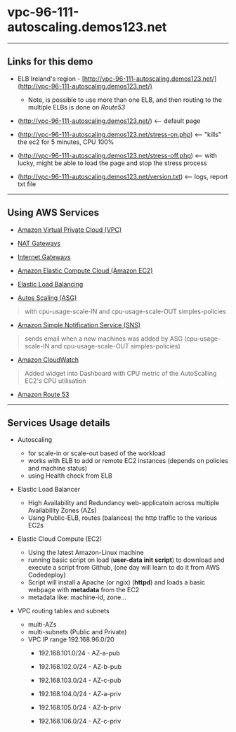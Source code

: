 # vpc-96-111-autoscaling.demos123.net

---

## Links for this demo

* ELB Ireland's region - [http://vpc-96-111-autoscaling.demos123.net/](http://vpc-96-111-autoscaling.demos123.net/)
  - Note, is possible to use more than one ELB, and then routing to the multiple ELBs is done on *Route53*

* (http://vpc-96-111-autoscaling.demos123.net/) <-- default page
* (http://vpc-96-111-autoscaling.demos123.net/stress-on.php)  <-- "kills" the ec2 for 5 minutes, CPU 100% 
* (http://vpc-96-111-autoscaling.demos123.net/stress-off.php) <-- with lucky, might be able to load the page and stop the stress process
* (http://vpc-96-111-autoscaling.demos123.net/version.txt) <-- logs, report txt file

---

## Using AWS Services

* [Amazon Virtual Private Cloud (VPC)](https://aws.amazon.com/vpc/)

* [NAT Gateways](https://docs.aws.amazon.com/AmazonVPC/latest/UserGuide/vpc-nat-gateway.html)

* [Internet Gateways](https://http://docs.aws.amazon.com/AmazonVPC/latest/UserGuide/VPC_Internet_Gateway.html)

* [Amazon Elastic Compute Cloud (Amazon EC2)](https://aws.amazon.com/ec2/)

* [Elastic Load Balancing](https://aws.amazon.com/elasticloadbalancing/)

* [Autos Scaling (ASG)](https://aws.amazon.com/autoscaling/)
> with cpu-usage-scale-IN and cpu-usage-scale-OUT simples-policies

* [Amazon Simple Notification Service (SNS)](https://aws.amazon.com/sns/)
> sends email when a new machines was added by ASG (cpu-usage-scale-IN and cpu-usage-scale-OUT simples-policies)

* [Amazon CloudWatch](https://aws.amazon.com/cloudwatch/)
> Added widget into Dashboard with CPU metric of the AutoScalling EC2's CPU utilisation

* [Amazon Route 53](https://aws.amazon.com/route53/)

---

##  Services Usage details

* Autoscaling
  - for scale-in or scale-out based of the workload
  - works with ELB to add or remote EC2 instances (depends on policies and machine status)
  - using Health check from ELB
  
 * Elastic Load Balancer
   - High Availability and Redundancy web-applicatoin across multiple Availability Zones (AZs)
   - Using Public-ELB, routes (balances) the http traffic to the various EC2s
  
* Elastic Cloud Compute (EC2)
  - Using the latest Amazon-Linux machine
  - running basic script on load (**user-data init script**) to download and execute a script from Github,
  (one day will learn to do it from AWS Codedeploy)
  - Script will install a Apache (or ngix) (**httpd**) and loads a basic webpage with **metadata** from the EC2
  - metadata like: machine-id, zone...
    
* VPC routing tables and subnets
  - multi-AZs 
  - multi-subnets (Public and Private)
  - VPC IP range 192.168.96.0/20
    - 192.168.101.0/24 - AZ-a-pub
    - 192.168.102.0/24 - AZ-b-pub
    - 192.168.103.0/24 - AZ-c-pub
    
    - 192.168.104.0/24 - AZ-a-priv
    - 192.168.105.0/24 - AZ-b-priv
    - 192.168.106.0/24 - AZ-c-priv
     
